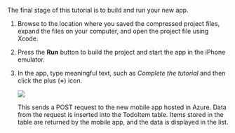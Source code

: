 ﻿


The final stage of this tutorial is to build and run your new app.

1. Browse to the location where you saved the compressed project files, expand the files on your computer, and open the project file using Xcode.

2. Press the **Run** button to build the project and start the app in the iPhone emulator.

3. In the app, type meaningful text, such as _Complete the tutorial_ and then click the plus (**+**) icon.

   	![](./media/mobile-services-ios-run-app/mobile-quickstart-startup-ios.png)

   	This sends a POST request to the new mobile app hosted in Azure. Data from the request is inserted into the TodoItem table. Items stored in the table are returned by the mobile app, and the data is displayed in the list.

 	</div>
